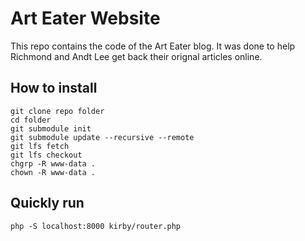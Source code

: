 # Art Eater Website

This repo contains the code of the Art Eater blog. It was done to help Richmond and Andt Lee get back their orignal articles online.

## How to install

```
git clone repo folder
cd folder
git submodule init
git submodule update --recursive --remote
git lfs fetch
git lfs checkout
chgrp -R www-data .
chown -R www-data .
```

## Quickly run

`php -S localhost:8000 kirby/router.php`
